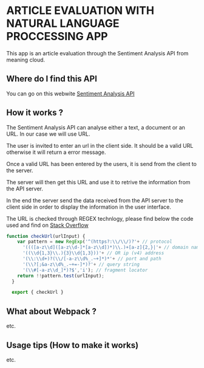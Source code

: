 # ARTICLE EVALUATION WITH NATURAL LANGUAGE PROCCESSING APP

This app is an article evaluation through the Sentiment Analysis API from meaning cloud.

## Where do I find this API

You can go on this webwite [Sentiment Analysis API](https://www.meaningcloud.com/developer/sentiment-analysis)

## How it works ? 

The Sentiment Analysis API can analyse either a text, a document or an URL. In our case we will use URL.

The user is invited to enter an url in the client side. It should be a valid URL otherwise it will return a error message. 

Once a valid URL has been entered by the users, it is send from the client to the server.

The server will then get this URL and use it to retrive the information from the API server. 

In the end the server send the data received from the API server to the client side in order to display the information in the user interface.

The URL is checked through REGEX technlogy, please find below the code used and find on [Stack Overflow](https://stackoverflow.com/questions/5717093/check-if-a-javascript-string-is-a-url)

```js
function checkUrl(urlInput) {
    var pattern = new RegExp('^(https?:\\/\\/)?'+ // protocol
      '((([a-z\\d]([a-z\\d-]*[a-z\\d])*)\\.)+[a-z]{2,}|'+ // domain name
      '((\\d{1,3}\\.){3}\\d{1,3}))'+ // OR ip (v4) address
      '(\\:\\d+)?(\\/[-a-z\\d%_.~+]*)*'+ // port and path
      '(\\?[;&a-z\\d%_.~+=-]*)?'+ // query string
      '(\\#[-a-z\\d_]*)?$','i'); // fragment locator
    return !!pattern.test(urlInput);
  }

  export { checkUrl }
  ```

## What about Webpack ?

etc.

## Usage tips (How to make it works)

etc.